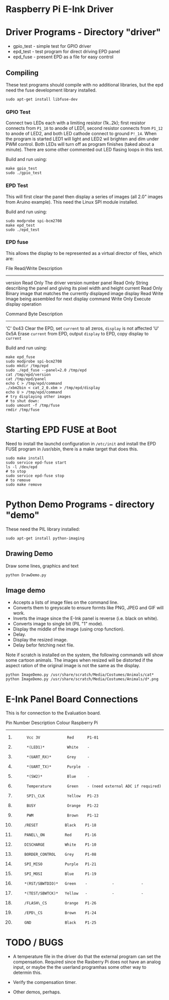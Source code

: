 # Raspberry Pi E-Ink Driver

# Driver Programs - Directory "driver"

* gpio_test - simple test for GPIO driver
* epd_test - test program for direct driving EPD panel
* epd_fuse - present EPD as a file for easy control


## Compiling

These test programs should compile with no additional libraries, but
the epd need the fuse development library installed.

~~~~~
sudo apt-get install libfuse-dev
~~~~~

### GPIO Test

Connect two LEDs each with a limiting resistor (1k..2k); first
resistor connects from `P1_10` to anode of LED1, second resistor
connects from `P1_12` to anode of LED2, and both LED cathode connect
to ground `P!_14`.  When the program is started LED1 will light and
LED2 wil brighten and dim under PWM control.  Both LEDs will turn off
as program finishes (taked about a minute).  There are some other
commented out LED flasing loops in this test.

Build and run using:

~~~~~
make gpio_test
sudo ./gpio_test
~~~~~


### EPD Test

This will first clear the panel then display a series of images (all
2.0" images from Aruino example).  This need the Linux SPI module
installed.

Build and run using:

~~~~~
sudo modprobe spi-bcm2708
make epd_test
sudo ./epd_test
~~~~~

### EPD fuse

This allows the display to be represented as a virtual director of files, which are:

File      Read/Write   Description
--------  -----------  ---------------------------------
version   Read Only    The driver version number
panel     Read Only    String describing the panel and giving its pixel width and height
current   Read Only    Binary image that  matches the currently displayed image
display   Read Write   Image being assembled for next display
command   Write Only   Execute display operation

Command   Byte   Description
--------  -----  --------------------------------
'C'       0x43   Clear the EPD, set `current` to all zeros, `display` is not affected
'U'       0x5A   Erase `current` from EPD, output `display` to EPD, copy display to `current`

Build and run using:

~~~~~
make epd_fuse
sudo modprobe spi-bcm2708
sudo mkdir /tmp/epd
sudo ./epd_fuse --panel=2.0 /tmp/epd
cat /tmp/epd/version
cat /tmp/epd/panel
echo C > /tmp/epd/command
./xbm2bin < cat_2_0.xbm > /tmp/epd/display
echo U > /tmp/epd/command
# try displaying other images
# to shut down:
sudo umount -f /tmp/fuse
rmdir /tmp/fuse
~~~~~


# Starting EPD FUSE at Boot

Need to install the launchd configuration in `/etc/init` and install
the EPD FUSE program in /usr/sbin, there is a make target that does
this.

~~~~~
sudo make install
sudo service epd-fuse start
ls -l /dev/epd
# to stop
sudo service epd-fuse stop
# to remove
sudo make remove
~~~~~


# Python Demo Programs - directory "demo"

These need the PIL library installed:

~~~~~
sudo apt-get install python-imaging
~~~~~


## Drawing Demo

Draw some lines, graphics and text

~~~~~
python DrawDemo.py
~~~~~


## Image demo

* Accepts a lists of image files on the command line.
* Converts them to greyscale to ensure formts like PNG, JPEG and GIF will work.
* Inverts the image since the E-Ink panel is reverse (i.e. black on white).
* Converts image to single bit (PIL "1" mode).
* Display the middle of the image (using crop function).
* Delay.
* Display the resized image.
* Delay befor fetching next file.


Note if scratch is installed on the system, the following commands will
show some cartoon animals.  The images when resized will be distorted
if the aspect ration of the original image is not the same as the
display.

~~~~~
python ImageDemo.py /usr/share/scratch/Media/Costumes/Animals/cat*
python ImageDemo.py /usr/share/scratch/Media/Costumes/Animals/d*.png
~~~~~


# E-Ink Panel Board Connections

This is for connection to the Evaluation board.

Pin Number   Description       Colour   Raspberry Pi
----------   ---------------   ------   -------------
1.           Vcc 3V            Red      P1-01
2.           *(LED1)*          White    -
3.           *(UART_RX)*       Grey     -
4.           *(UART_TX)*       Purple   -
5.           *(SW2)*           Blue     -
6.           Temperature       Green    - (need external ADC if required)
7.           SPI\_CLK          Yellow   P1-23
8.           BUSY              Orange   P1-22
9.           PWM               Brown    P1-12
10.          /RESET            Black    P1-18
11.          PANEL\_ON         Red      P1-16
12.          DISCHARGE         White    P1-10
13.          BORDER_CONTROL    Grey     P1-08
14.          SPI_MISO          Purple   P1-21
15.          SPI_MOSI          Blue     P1-19
16.          *(RST/SBWTDIO)*   Green    -           -            -
17.          *(TEST/SBWTCK)*   Yellow   -           -            -
18.          /FLASH\_CS        Orange   P1-26
19.          /EPD\_CS          Brown    P1-24
20.          GND               Black    P1-25


# TODO / BUGS

* A temperature file in the driver do that the external program can
  set the compensation.  Required since the Rasberry Pi does not have an analog input,
  or maybe the the userland programhas some other way to determin this.

* Verify the compensation timer.

* Other demos, perhaps.

